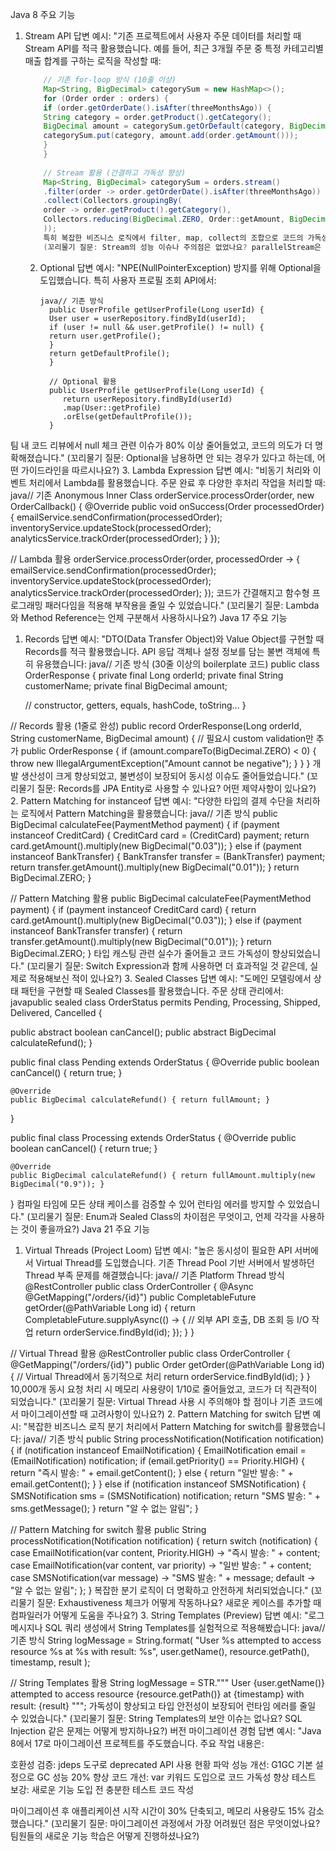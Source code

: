 Java 8 주요 기능
1. Stream API
   답변 예시:
   "기존 프로젝트에서 사용자 주문 데이터를 처리할 때 Stream API를 적극 활용했습니다. 예를 들어, 최근 3개월 주문 중 특정 카테고리별 매출 합계를 구하는 로직을 작성할 때:
   ```java 
       // 기존 for-loop 방식 (10줄 이상)
       Map<String, BigDecimal> categorySum = new HashMap<>();
       for (Order order : orders) {
       if (order.getOrderDate().isAfter(threeMonthsAgo)) {
       String category = order.getProduct().getCategory();
       BigDecimal amount = categorySum.getOrDefault(category, BigDecimal.ZERO);
       categorySum.put(category, amount.add(order.getAmount()));
       }
       }
       
       // Stream 활용 (간결하고 가독성 향상)
       Map<String, BigDecimal> categorySum = orders.stream()
       .filter(order -> order.getOrderDate().isAfter(threeMonthsAgo))
       .collect(Collectors.groupingBy(
       order -> order.getProduct().getCategory(),
       Collectors.reducing(BigDecimal.ZERO, Order::getAmount, BigDecimal::add)
       ));
       특히 복잡한 비즈니스 로직에서 filter, map, collect의 조합으로 코드의 가독성과 유지보수성이 크게 향상되었습니다."
       (꼬리물기 질문: Stream의 성능 이슈나 주의점은 없었나요? parallelStream은 언제 사용하시나요?)
    ```
   2. Optional
   답변 예시:
   "NPE(NullPointerException) 방지를 위해 Optional을 도입했습니다. 특히 사용자 프로필 조회 API에서:
      ```
      java// 기존 방식
        public UserProfile getUserProfile(Long userId) {
        User user = userRepository.findById(userId);
        if (user != null && user.getProfile() != null) {
        return user.getProfile();
        }
        return getDefaultProfile();
        }
      
        // Optional 활용
        public UserProfile getUserProfile(Long userId) {
           return userRepository.findById(userId)
           .map(User::getProfile)
           .orElse(getDefaultProfile());
        }
      ```
팀 내 코드 리뷰에서 null 체크 관련 이슈가 80% 이상 줄어들었고, 코드의 의도가 더 명확해졌습니다."
(꼬리물기 질문: Optional을 남용하면 안 되는 경우가 있다고 하는데, 어떤 가이드라인을 따르시나요?)
3. Lambda Expression
   답변 예시:
   "비동기 처리와 이벤트 처리에서 Lambda를 활용했습니다. 주문 완료 후 다양한 후처리 작업을 처리할 때:
   java// 기존 Anonymous Inner Class
   orderService.processOrder(order, new OrderCallback() {
   @Override
   public void onSuccess(Order processedOrder) {
   emailService.sendConfirmation(processedOrder);
   inventoryService.updateStock(processedOrder);
   analyticsService.trackOrder(processedOrder);
   }
   });

// Lambda 활용
orderService.processOrder(order, processedOrder -> {
emailService.sendConfirmation(processedOrder);
inventoryService.updateStock(processedOrder);
analyticsService.trackOrder(processedOrder);
});
코드가 간결해지고 함수형 프로그래밍 패러다임을 적용해 부작용을 줄일 수 있었습니다."
(꼬리물기 질문: Lambda와 Method Reference는 언제 구분해서 사용하시나요?)
Java 17 주요 기능
1. Records
   답변 예시:
   "DTO(Data Transfer Object)와 Value Object를 구현할 때 Records를 적극 활용했습니다. API 응답 객체나 설정 정보를 담는 불변 객체에 특히 유용했습니다:
   java// 기존 방식 (30줄 이상의 boilerplate 코드)
   public class OrderResponse {
   private final Long orderId;
   private final String customerName;
   private final BigDecimal amount;

   // constructor, getters, equals, hashCode, toString...
   }

// Records 활용 (1줄로 완성)
public record OrderResponse(Long orderId, String customerName, BigDecimal amount) {
// 필요시 custom validation만 추가
public OrderResponse {
if (amount.compareTo(BigDecimal.ZERO) < 0) {
throw new IllegalArgumentException("Amount cannot be negative");
}
}
}
개발 생산성이 크게 향상되었고, 불변성이 보장되어 동시성 이슈도 줄어들었습니다."
(꼬리물기 질문: Records를 JPA Entity로 사용할 수 있나요? 어떤 제약사항이 있나요?)
2. Pattern Matching for instanceof
   답변 예시:
   "다양한 타입의 결제 수단을 처리하는 로직에서 Pattern Matching을 활용했습니다:
   java// 기존 방식
   public BigDecimal calculateFee(PaymentMethod payment) {
   if (payment instanceof CreditCard) {
   CreditCard card = (CreditCard) payment;
   return card.getAmount().multiply(new BigDecimal("0.03"));
   } else if (payment instanceof BankTransfer) {
   BankTransfer transfer = (BankTransfer) payment;
   return transfer.getAmount().multiply(new BigDecimal("0.01"));
   }
   return BigDecimal.ZERO;
   }

// Pattern Matching 활용
public BigDecimal calculateFee(PaymentMethod payment) {
if (payment instanceof CreditCard card) {
return card.getAmount().multiply(new BigDecimal("0.03"));
} else if (payment instanceof BankTransfer transfer) {
return transfer.getAmount().multiply(new BigDecimal("0.01"));
}
return BigDecimal.ZERO;
}
타입 캐스팅 관련 실수가 줄어들고 코드 가독성이 향상되었습니다."
(꼬리물기 질문: Switch Expression과 함께 사용하면 더 효과적일 것 같은데, 실제로 적용해보신 적이 있나요?)
3. Sealed Classes
   답변 예시:
   "도메인 모델링에서 상태 패턴을 구현할 때 Sealed Classes를 활용했습니다. 주문 상태 관리에서:
   javapublic sealed class OrderStatus
   permits Pending, Processing, Shipped, Delivered, Cancelled {

   public abstract boolean canCancel();
   public abstract BigDecimal calculateRefund();
   }

public final class Pending extends OrderStatus {
@Override
public boolean canCancel() { return true; }

    @Override
    public BigDecimal calculateRefund() { return fullAmount; }
}

public final class Processing extends OrderStatus {
@Override
public boolean canCancel() { return true; }

    @Override
    public BigDecimal calculateRefund() { return fullAmount.multiply(new BigDecimal("0.9")); }
}
컴파일 타임에 모든 상태 케이스를 검증할 수 있어 런타임 에러를 방지할 수 있었습니다."
(꼬리물기 질문: Enum과 Sealed Class의 차이점은 무엇이고, 언제 각각을 사용하는 것이 좋을까요?)
Java 21 주요 기능
1. Virtual Threads (Project Loom)
   답변 예시:
   "높은 동시성이 필요한 API 서버에서 Virtual Thread를 도입했습니다. 기존 Thread Pool 기반 서버에서 발생하던 Thread 부족 문제를 해결했습니다:
   java// 기존 Platform Thread 방식
   @RestController
   public class OrderController {
   @Async
   @GetMapping("/orders/{id}")
   public CompletableFuture<Order> getOrder(@PathVariable Long id) {
   return CompletableFuture.supplyAsync(() -> {
   // 외부 API 호출, DB 조회 등 I/O 작업
   return orderService.findById(id);
   });
   }
   }

// Virtual Thread 활용
@RestController
public class OrderController {
@GetMapping("/orders/{id}")
public Order getOrder(@PathVariable Long id) {
// Virtual Thread에서 동기적으로 처리
return orderService.findById(id);
}
}
10,000개 동시 요청 처리 시 메모리 사용량이 1/10로 줄어들었고, 코드가 더 직관적이 되었습니다."
(꼬리물기 질문: Virtual Thread 사용 시 주의해야 할 점이나 기존 코드에서 마이그레이션할 때 고려사항이 있나요?)
2. Pattern Matching for switch
   답변 예시:
   "복잡한 비즈니스 로직 분기 처리에서 Pattern Matching for switch를 활용했습니다:
   java// 기존 방식
   public String processNotification(Notification notification) {
   if (notification instanceof EmailNotification) {
   EmailNotification email = (EmailNotification) notification;
   if (email.getPriority() == Priority.HIGH) {
   return "즉시 발송: " + email.getContent();
   } else {
   return "일반 발송: " + email.getContent();
   }
   } else if (notification instanceof SMSNotification) {
   SMSNotification sms = (SMSNotification) notification;
   return "SMS 발송: " + sms.getMessage();
   }
   return "알 수 없는 알림";
   }

// Pattern Matching for switch 활용
public String processNotification(Notification notification) {
return switch (notification) {
case EmailNotification(var content, Priority.HIGH) ->
"즉시 발송: " + content;
case EmailNotification(var content, var priority) ->
"일반 발송: " + content;
case SMSNotification(var message) ->
"SMS 발송: " + message;
default -> "알 수 없는 알림";
};
}
복잡한 분기 로직이 더 명확하고 안전하게 처리되었습니다."
(꼬리물기 질문: Exhaustiveness 체크가 어떻게 작동하나요? 새로운 케이스를 추가할 때 컴파일러가 어떻게 도움을 주나요?)
3. String Templates (Preview)
   답변 예시:
   "로그 메시지나 SQL 쿼리 생성에서 String Templates를 실험적으로 적용해봤습니다:
   java// 기존 방식
   String logMessage = String.format(
   "User %s attempted to access resource %s at %s with result: %s",
   user.getName(), resource.getPath(), timestamp, result
   );

// String Templates 활용
String logMessage = STR."""
User \{user.getName()} attempted to access resource \{resource.getPath()}
at \{timestamp} with result: \{result}
""";
가독성이 향상되고 타입 안전성이 보장되어 런타임 에러를 줄일 수 있었습니다."
(꼬리물기 질문: String Templates의 보안 이슈는 없나요? SQL Injection 같은 문제는 어떻게 방지하나요?)
버전 마이그레이션 경험
답변 예시:
"Java 8에서 17로 마이그레이션 프로젝트를 주도했습니다. 주요 작업 내용은:

호환성 검증: jdeps 도구로 deprecated API 사용 현황 파악
성능 개선: G1GC 기본 설정으로 GC 성능 20% 향상
코드 개선: var 키워드 도입으로 코드 가독성 향상
테스트 보강: 새로운 기능 도입 전 충분한 테스트 코드 작성

마이그레이션 후 애플리케이션 시작 시간이 30% 단축되고, 메모리 사용량도 15% 감소했습니다."
(꼬리물기 질문: 마이그레이션 과정에서 가장 어려웠던 점은 무엇이었나요? 팀원들의 새로운 기능 학습은 어떻게 진행하셨나요?)